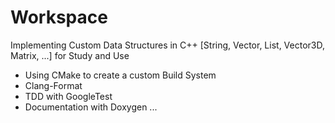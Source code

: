 # Workspace
Implementing Custom Data Structures in C++ [String, Vector, List, Vector3D, Matrix, ...] for Study and Use

- Using CMake to create a custom Build System
- Clang-Format
- TDD with GoogleTest
- Documentation with Doxygen
...
